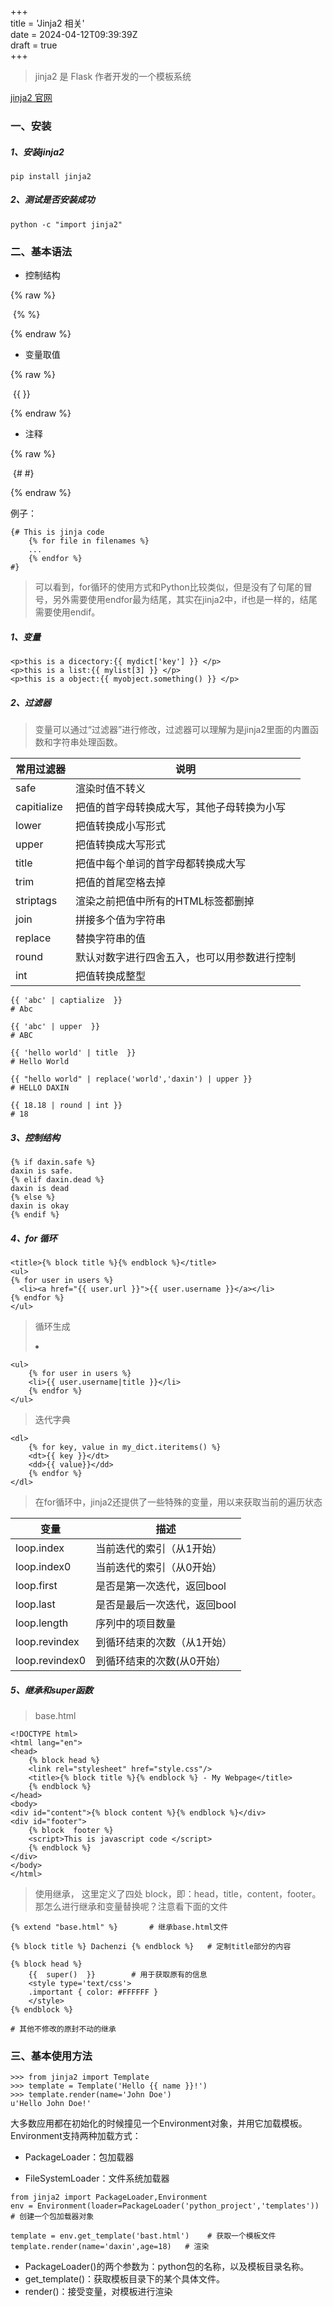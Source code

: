 +++  
title = 'Jinja2 相关'  
date = 2024-04-12T09:39:39Z  
draft = true  
+++

>  jinja2 是 Flask 作者开发的一个模板系统 

[jinja2 官网](https://jinja.palletsprojects.com/en/2.10.x/)

### 一、安装

##### 1、安装jinja2

```
pip install jinja2
```

##### 2、测试是否安装成功

```
python -c "import jinja2"
```

### 二、基本语法

* 控制结构

{% raw %} 

​		{% %}

{% endraw %} 

* 变量取值

{% raw %} 

​		{{ }}

{% endraw %} 

* 注释

{% raw %} 

​		{# #}

{% endraw %} 

例子：

```
{# This is jinja code
    {% for file in filenames %}
    ...
    {% endfor %}
#}
```

>  可以看到，for循环的使用方式和Python比较类似，但是没有了句尾的冒号，另外需要使用endfor最为结尾，其实在jinja2中，if也是一样的，结尾需要使用endif。 

##### 1、变量

```
<p>this is a dicectory:{{ mydict['key'] }} </p>
<p>this is a list:{{ mylist[3] }} </p>
<p>this is a object:{{ myobject.something() }} </p>
```

##### 2、过滤器

>  变量可以通过“过滤器”进行修改，过滤器可以理解为是jinja2里面的内置函数和字符串处理函数。 

| 常用过滤器  | 说明                                         |
| ----------- | -------------------------------------------- |
| safe        | 渲染时值不转义                               |
| capitialize | 把值的首字母转换成大写，其他子母转换为小写   |
| lower       | 把值转换成小写形式                           |
| upper       | 把值转换成大写形式                           |
| title       | 把值中每个单词的首字母都转换成大写           |
| trim        | 把值的首尾空格去掉                           |
| striptags   | 渲染之前把值中所有的HTML标签都删掉           |
| join        | 拼接多个值为字符串                           |
| replace     | 替换字符串的值                               |
| round       | 默认对数字进行四舍五入，也可以用参数进行控制 |
| int         | 把值转换成整型                               |

```
{{ 'abc' | captialize  }}
# Abc
 
{{ 'abc' | upper  }}
# ABC
 
{{ 'hello world' | title  }}
# Hello World
 
{{ "hello world" | replace('world','daxin') | upper }}
# HELLO DAXIN
 
{{ 18.18 | round | int }}
# 18
```

##### 3、控制结构

```
{% if daxin.safe %}
daxin is safe.
{% elif daxin.dead %}
daxin is dead
{% else %}
daxin is okay
{% endif %}
```

##### 4、for 循环

```
<title>{% block title %}{% endblock %}</title>
<ul>
{% for user in users %}
  <li><a href="{{ user.url }}">{{ user.username }}</a></li>
{% endfor %}
</ul>
```

> 循环生成<li></li>

```
<ul>
    {% for user in users %}
    <li>{{ user.username|title }}</li>
    {% endfor %}
</ul>
```

> 迭代字典

```
<dl>
    {% for key, value in my_dict.iteritems() %}
    <dt>{{ key }}</dt>
    <dd>{{ value}}</dd>
    {% endfor %}
</dl>
```

>  在for循环中，jinja2还提供了一些特殊的变量，用以来获取当前的遍历状态 

| 变量           | 描述                         |
| -------------- | ---------------------------- |
| loop.index     | 当前迭代的索引（从1开始）    |
| loop.index0    | 当前迭代的索引（从0开始）    |
| loop.first     | 是否是第一次迭代，返回bool   |
| loop.last      | 是否是最后一次迭代，返回bool |
| loop.length    | 序列中的项目数量             |
| loop.revindex  | 到循环结束的次数（从1开始）  |
| loop.revindex0 | 到循环结束的次数(从0开始）   |

##### 5、继承和super函数

>  base.html 

```
<!DOCTYPE html>
<html lang="en">
<head>
    {% block head %}
    <link rel="stylesheet" href="style.css"/>
    <title>{% block title %}{% endblock %} - My Webpage</title>
    {% endblock %}
</head>
<body>
<div id="content">{% block content %}{% endblock %}</div>
<div id="footer">
    {% block  footer %}
    <script>This is javascript code </script>
    {% endblock %}
</div>
</body>
</html>
```

> 使用继承， 这里定义了四处 block，即：head，title，content，footer。那怎么进行继承和变量替换呢？注意看下面的文件 

```
{% extend "base.html" %}       # 继承base.html文件
 
{% block title %} Dachenzi {% endblock %}   # 定制title部分的内容
 
{% block head %}
    {{  super()  }}        # 用于获取原有的信息
    <style type='text/css'>
    .important { color: #FFFFFF }
    </style>
{% endblock %}   
 
# 其他不修改的原封不动的继承
```

### 三、基本使用方法

```
>>> from jinja2 import Template
>>> template = Template('Hello {{ name }}!')
>>> template.render(name='John Doe')
u'Hello John Doe!'
```

大多数应用都在初始化的时候撞见一个Environment对象，并用它加载模板。Environment支持两种加载方式：

* PackageLoader：包加载器

- FileSystemLoader：文件系统加载器

```
from jinja2 import PackageLoader,Environment
env = Environment(loader=PackageLoader('python_project','templates')) # 创建一个包加载器对象
 
template = env.get_template('bast.html')    # 获取一个模板文件
template.render(name='daxin',age=18)   # 渲染
```

- PackageLoader()的两个参数为：python包的名称，以及模板目录名称。
- get_template()：获取模板目录下的某个具体文件。
- render()：接受变量，对模板进行渲染